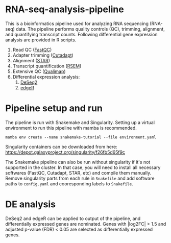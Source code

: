 # RNA-seq-analysis-pipeline

This is a bioinformatics pipeline used for analyzing RNA sequencing (RNA-seq) data. The pipeline performs quality controls (QC), trimming, alignment, and quantifying transcript counts. Following differential gene expression analysis are provided in R scripts.
1. Read QC ([FastQC](https://www.bioinformatics.babraham.ac.uk/projects/fastqc/))
2. Adapter trimming ([Cutadapt](https://cutadapt.readthedocs.io/en/stable/))
3. Alignment ([STAR](https://github.com/alexdobin/STAR))
4. Transcript quantification ([RSEM](https://github.com/deweylab/RSEM))
5. Extensive QC ([Qualimap](http://qualimap.conesalab.org/))
6. Differential expression analysis:
     1. [DeSeq2](https://bioconductor.org/packages/release/bioc/html/DESeq2.html)
     2. [edgeR](https://bioconductor.org/packages/release/bioc/html/edgeR.html)

# Pipeline setup and run

The pipeline is run with Snakemake and Singularity. Setting up a virtual environment to run this pipeline with mamba is recommended.
```
mamba env create --name snakemake-tutorial --file environment.yaml
```
Singularity containers can be downloaded from here: https://depot.galaxyproject.org/singularity/f26fb5d65f9c

The Snakemake pipeline can also be run without singularity if it's not supported in the cluster. In that case, you will need to install all necessary softwares (FastQC, Cutadapt, STAR, etc) and compile them manually. Remove singularity parts from each rule in `Snakefile` and add software paths to `config.yaml` and cooresponding labels to `Snakefile`.

# DE analysis

DeSeq2 and edgeR can be applied to output of the pipeline, and differentially expressed genes are nominated. Genes with |log2FC| > 1.5 and adjusted p-value (FDR) < 0.05 are selected as differentially expressed genes.
